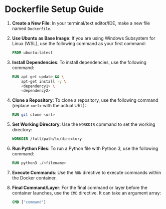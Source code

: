 # Dockerfile Setup Guide

1. **Create a New File**: In your terminal/text editor/IDE, make a new file named `Dockerfile`.

2. **Use Ubuntu as Base Image**: If you are using Windows Subsystem for Linux (WSL), use the following command as your first command:
    ```Dockerfile
    FROM ubuntu:latest
    ```

3. **Install Dependencies**: To install dependencies, use the following command:
    ```Dockerfile
    RUN apt-get update && \
        apt-get install -y \
        <dependency1> \
        <dependency2>
    ```

4. **Clone a Repository**: To clone a repository, use the following command (replace `<url>` with the actual URL):
    ```Dockerfile
    RUN git clone <url>
    ```

5. **Set Working Directory**: Use the `WORKDIR` command to set the working directory:
    ```Dockerfile
    WORKDIR /full/path/to/directory
    ```

6. **Run Python Files**: To run a Python file with Python 3, use the following command:
    ```Dockerfile
    RUN python3 ./<filename>
    ```

7. **Execute Commands**: Use the `RUN` directive to execute commands within the Docker container.

8. **Final Command/Layer**: For the final command or layer before the container launches, use the `CMD` directive. It can take an argument array:
    ```Dockerfile
    CMD ["command"]
    ```
